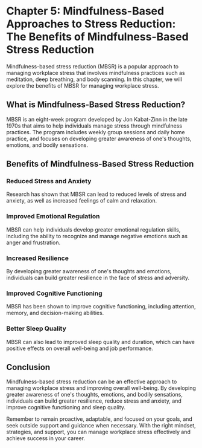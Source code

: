 Chapter 5: Mindfulness-Based Approaches to Stress Reduction: The Benefits of Mindfulness-Based Stress Reduction
===============================================================================================================

Mindfulness-based stress reduction (MBSR) is a popular approach to managing workplace stress that involves mindfulness practices such as meditation, deep breathing, and body scanning. In this chapter, we will explore the benefits of MBSR for managing workplace stress.

What is Mindfulness-Based Stress Reduction?
-------------------------------------------

MBSR is an eight-week program developed by Jon Kabat-Zinn in the late 1970s that aims to help individuals manage stress through mindfulness practices. The program includes weekly group sessions and daily home practice, and focuses on developing greater awareness of one's thoughts, emotions, and bodily sensations.

Benefits of Mindfulness-Based Stress Reduction
----------------------------------------------

### Reduced Stress and Anxiety

Research has shown that MBSR can lead to reduced levels of stress and anxiety, as well as increased feelings of calm and relaxation.

### Improved Emotional Regulation

MBSR can help individuals develop greater emotional regulation skills, including the ability to recognize and manage negative emotions such as anger and frustration.

### Increased Resilience

By developing greater awareness of one's thoughts and emotions, individuals can build greater resilience in the face of stress and adversity.

### Improved Cognitive Functioning

MBSR has been shown to improve cognitive functioning, including attention, memory, and decision-making abilities.

### Better Sleep Quality

MBSR can also lead to improved sleep quality and duration, which can have positive effects on overall well-being and job performance.

Conclusion
----------

Mindfulness-based stress reduction can be an effective approach to managing workplace stress and improving overall well-being. By developing greater awareness of one's thoughts, emotions, and bodily sensations, individuals can build greater resilience, reduce stress and anxiety, and improve cognitive functioning and sleep quality.

Remember to remain proactive, adaptable, and focused on your goals, and seek outside support and guidance when necessary. With the right mindset, strategies, and support, you can manage workplace stress effectively and achieve success in your career.
